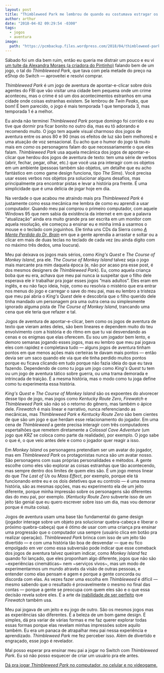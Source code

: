 ```yaml
---
layout: post
title: "Thimbleweed Park me lembrou de quando eu costumava estragar os jogos do meu pai"
author: arthur
date: "2018-04-02 09:29:54 -0300"
tags:
  - jogos
  - aventura
image:
  path: "https://pcmbackup.files.wordpress.com/2018/04/thimbleweed-park.jpg"
---
```


Sábado foi um dia bem ruim, então eu queria me distrair um pouco e eu vi [um tuíte da Alexandra Moraes (a criadora do Pintinho)](https://twitter.com/alechandracomix/status/979849906897719296) falando bem de um jogo, o tal do _Thimbleweed Park_, que tava com pela metade do preço na eShop do Switch — aproveitei e resolvi comprar.

_Thimbleweed Park_ é um jogo de aventura de apontar-e-clicar sobre dois agentes do FBI que vão visitar uma cidade bem pequena onde um crime aconteceu, mas o crime é só um dos acontecimentos estranhos em uma cidade onde coisas estranhas existem. Se lembrou de _Twin Peaks_, que bom! É bem parecido, o jogo é mais temporada 1 que temporada 3, mas temporada 1 é a melhor.

Eu ainda não terminei _Thimbleweed Park_ porque domingo foi corrido e eu tive que dormir pra ficar bonito no outro dia, mas eu tô adorando e recomendo muito. O jogo tem aquele visual charmoso dos jogos de aventura entre os anos 80 e 90 (mas os efeitos de luz são bem melhores) e uma atuação de voz sensacional. Eu acho que o humor do jogo tá muito mais em _como_ os personagens falam do que necessariamente o que eles falam. _Thimbleweed Park_ usa aquela mecânica dos jogos de apontar-e-clicar que herdou dos jogos de aventura de texto: tem uma série de verbos (abrir, fechar, pegar, olhar, etc.) que você usa pra interagir com os objetos em um ambiente (pessoas também são objetos, um detalhe que eu acho fantástico em como game design funciona, tipo _The Sims_). Você precisa usar esses verbos nos objetos pra solucionar alguns desafios, mas principalmente pra encontrar pistas e levar a história pra frente. É uma simplicidade que é uma delícia de jogar hoje em dia.

Na verdade o que acabou me atraindo mais pra _Thimbleweed Park_ é justamente como essa mecânica me lembra de como eu aprendi a usar computador. Quando meu pai comprou o primeiro computador, com aquele Windows 95 que nem sabia da existência da internet e em que a palavra “atualização” ainda era muito grande pra ser escrita em um monitor com aquela resolução, ele começou a ensinar eu e minha irmã a usarmos o mouse e o teclado com joguinhos. Ele tinha uns CDs da Sierra como _[A Mente Perdida do Dr. Brain](https://en.wikipedia.org/wiki/The_Lost_Mind_of_Dr._Brain)_ em que a gente aprendia a arrastar e soltar ou a clicar em mais de duas teclas no teclado de cada vez (eu ainda digito com no máximo três dedos, uma loucura).

Meu pai deixava os jogos mais sérios, como _King's Quest_ e _The Course of Monkey Island_, pra ele. _The Course of Monkey Island_ talvez seja o jogo mais marcante pra mim daquela época (e, não por acaso pra esse post, é dos mesmos designers de _Thimbleweed Park_). Eu, como aquela criança boba que eu era, achava que meu pai nunca ia suspeitar que o filho dele esperava ele ir trabalhar pra jogar esses jogos “mais adultos”. Eles eram em inglês, e eu não faço ideia, hoje, como eu resolvia o mistério que era entrar nos menus do jogo e carregar o save do meu pai, mas eu lembro a tristeza que meu pai abria o _King's Quest_ dele e descobria que o filho querido dele tinha mandado um personagem pra uma outra cena ou simplesmente ignorado alguma pista de _The Course of Monkey Island_, trancando uma cena que ele teria que refazer e tal.

Jogos de aventura de apontar-e-clicar, bem como os jogos de aventura de texto que vieram antes deles, são bem lineares e dependem muito do teu envolvimento com a história e do ritmo em que tu vai desvendando as cenas e os enigmas que elas oferecem. Eu sou um jogador bem lento, e demoro semanas jogando esses jogos, mas eu lembro que meu pai jogava eles com rapidez e completava tudo — alguns jogos de aventura tinham pontos em que menos ações mais certeiras te davam mais pontos — então devia ser um saco quando ele via que ele tinha perdido muitos pontos porque eu ficava clicando em tudo porque não fazia ideia do que eu tava fazendo. Dependendo de como tu joga um jogo como _King's Quest_ tu tem ou um jogo de aventura tático sobre guerra, ou uma trama demorada e intrincada de traição. É a mesma história, mas o modo como tu joga define como tu experimenta essa história.

_King's Quest_ e _The Course of Monkey Island_ são os expoentes do alvorecer desse tipo de jogo, mas jogos como _Kentucky Route Zero_, _Firewatch_ e _Thimbleweed Park_ são não só o retorno do gênero, mas também o ápice dele. _Firewatch_ é mais linear e narrativo, nunca referenciando as mecânicas, mas _Thimbleweed Park_ e _Kentucky Route Zero_ são bem cientes de que são um jogo e que herdam esse relacionamento do jogador. Em uma cena de _Thimbleweed_ a gente precisa interagir com três computadores espertalhões que remetem diretamente a _Colossal Cave Adventure_ (um jogo que _KRZ_ se coloca como parte da realidade), por exemplo. O jogo sabe o que é, o que veio antes dele e como o jogador quer reagir a isso.

Em _Monkey Island_ os personagens pretendiam ser um avatar do jogador, mas em _Thimbleweed Park_ os protagonistas nunca são um avatar nosso. São personagens com suas próprias personalidades e métodos. A gente escolhe como eles vão explorar as coisas estranhas que tão acontecendo, mas sempre dentro dos limites de quem eles são. É um jogo menos linear do que _The Last of Us_ ou _Mass Effect_, por exemplo, porque ele tá funcionando entre eu e os dois detetives que eu controlo — é uma mesma história, são as mesmas opções, mas eu experimento ela de um jeito diferente, porque minha impressão sobre os personagens são diferentes das do meu pai, por exemplo. (_Kentucky Route Zero_ subverte isso de um jeito tão genial que eu quero escrever sobre isso um dia, mas vou demorar porque é muita coisa).

Jogos de aventura usam uma base tão fundamental do game design (jogador interage sobre um objeto pra solucionar quebra-cabeça e liberar o próximo quebra-cabeça) que é ótimo de usar com uma criança pra ensinar uma progressão que o computador usa sempre (usuário clica em botão pra realizar operação). _Thimbleweed Park_ brinca com isso de um jeito tão divertido — e com uma história tão boa de desvendar — que eu fico empolgado em ver como essa subversão pode indicar que esse comeback dos jogos de aventura talvez queiram indicar, como _Monkey Island_ fez quando foi lançado, que eles proponham algo diferente, jogos que não são ~experiências cinemáticas~ nem ~serviços vivos~, mas um modo de experimentarmos um mundo através da visão de outras pessoas, e entender como elas pensam e agem e porque a gente concorda ou discorda com elas. As vezes fazer uma escolha em _Thimbleweed_ é difícil — mesmo sabendo que o resultado é provavelmente o mesmo no final das contas — porque a gente se preocupa com quem eles são e o que essa decisão revela sobre eles. É a arte da [inabilidade de ser perfeito](https://www.polygon.com/2016/2/12/10966494/firewatch-agency-campo-santo) que _Firewatch_ também usa.

Meu pai jogava de um jeito e eu jogo de outro. São os mesmos jogos mas as experiências são diferentes. É a beleza de um bom game design. É simples, dá pra variar de várias formas e me faz querer explorar todas essas formas porque elas revelam minhas impressões sobre aquilo também. Eu era um panaca de atrapalhar meu pai nessa experiência e aprendizado. _Thimbleweed Park_ me fez perceber isso. Além de divertido e engraçado, esse jogo é revelador.

Mal posso esperar pra ensinar meu pai a jogar no Switch com _Thimbleweed Park_. Eu só não posso esquecer de criar um usuário pra ele antes.

[Dá pra jogar _Thimbleweed Park_ no computador, no celular e no videogame.](https://thimbleweedpark.com)
